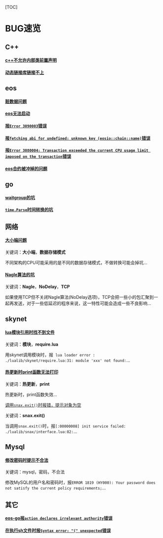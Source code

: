 [TOC]

# BUG速览



## C++

#### [c++不允许内部类前置声明](cpp.md)

#### [动态链接库链接不上](cpp.md)



## eos

#### [脏数据问题](eos.md)

#### [eos无法启动](eos.md)

#### [报`Error 3090003`错误](eos.md)

#### [报`fetching abi for undefined: unknown key (eosio::chain::name)`错误](eos.md)

#### [报`Error 3080004: Transaction exceeded the current CPU usage limit imposed on the transaction`错误](eos.md)

#### [eos合约被冲掉的问题](eos.md)



## go

#### [waitgroup的坑](golang.md)

#### [`time.Parse`时间转换的坑](golang.md)



## 网络

#### [大小端问题](net.md)

关键词：**大小端**，**数据存储模式**

不同架构的CPU可能采用的是不同的数据存储模式，不做转换可能会掉坑...

#### [Nagle算法的坑](net.md)

关键词：**Nagle**，**NoDelay**，**TCP**

如果使用TCP但不关闭Nagle算法(NoDelay选项)，TCP会把一些小的包汇聚到一起再发送，对于一些低延迟的程序来说，这一特性可能会造成一些不良影响...



## skynet

#### [lua模块引用时找不到文件](skynet.md)

关键词：**模块**，**require.lua**

用skynet调用模块时，报` lua loader error : ./lualib/skynet/require.lua:31: module 'xxx' not found:`...

#### [热更新时print函数无法打印](skynet.md)

关键词：**热更新**，**print**

热更新时，print函数失效...

[调用`snax.exit()`时报错，提示对象为空](skynet.md)

关键词：**snax.exit()**

当调用`snax.exit()`时，报`[:00000008] init service failed: ./lualib/snax/interface.lua:82:`...



## Mysql

#### [修改密码时提示不合法](mysql.md)

关键词：mysql，密码，不合法

修改MySQL的用户名和密码时，报`ERROR 1819 (HY000): Your password does not satisfy the current policy requirements;`...



## 其它

#### [eos-go报`action declares irrelevant authority`错误](eos-go.md)

#### [在执行sh文件时报`Syntax error: "(" unexpected`错误](linux.md)
